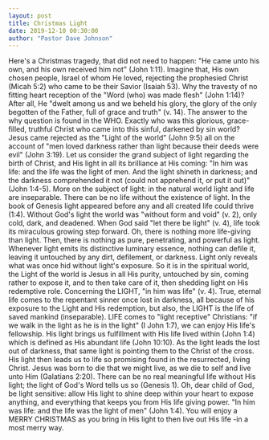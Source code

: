 ```yaml
---
layout: post
title: Christmas Light
date: 2019-12-10 00:30:00
author: "Pastor Dave Johnson"
---
```


Here's a Christmas tragedy, that did not need to happen: "He came unto his own, and his own received him not" (John 1:11). Imagine that, His own chosen people, Israel of whom He loved, rejecting the prophesied Christ (Micah 5:2) who came to be their Savior (Isaiah 53). Why the travesty of no fitting heart reception of the "Word (who) was made flesh" (John 1:14)? After all, He "dwelt among us and we beheld his glory, the glory of the only begotten of the Father, full of grace and truth" (v. 14). The answer to the why question is found in the WHO. Exactly who was this glorious, grace-filled, truthful Christ who came into this sinful, darkened by sin world? Jesus came rejected as the "Light of the world" (John 9:5) all on the account of "men loved darkness rather than light because their deeds were evil" (John 3:19). Let us consider the grand subject of light regarding the birth of Christ, and His light in all its brilliance at His coming: "In him was life: and the life was the light of men. And the light shineth in darkness; and the darkness comprehended it not (could not apprehend it, or put it out)" (John 1:4-5). More on the subject of light: in the natural world light and life are inseparable. There can be no life without the existence of light. In the book of Genesis light appeared before any and all created life could thrive (1:4). Without God's light the world was "without form and void" (v. 2), only cold, dark, and deadened. When God said "let there be light" (v. 4), life took its miraculous growing step forward. Oh, there is nothing more life-giving than light. Then, there is nothing as pure, penetrating, and powerful as light. Whenever light emits its distinctive luminary essence, nothing can defile it, leaving it untouched by any dirt, defilement, or darkness. Light only reveals what was once hid without light's exposure. So it is in the spiritual world, the Light of the world is Jesus in all His purity, untouched by sin, coming rather to expose it, and to then take care of it, then shedding light on His redemptive role. Concerning the LIGHT, "in him was life" (v. 4). True, eternal life comes to the repentant sinner once lost in darkness, all because of his exposure to the Light and His redemption, but also, the LIGHT is the life of saved mankind (inseparable). LIFE comes to "light receptive" Christians: "if we walk in the light as he is in the light" (I John 1:7), we can enjoy His life's fellowship. His light brings us fulfillment with His life lived within (John 1:4) which is defined as His abundant life (John 10:10). As the light leads the lost out of darkness, that same light is pointing them to the Christ of the cross. His light then leads us to life so promising found in the resurrected, living Christ. Jesus was born to die that we might live, as we die to self and live unto Him (Galatians 2:20). There can be no real meaningful life without His light; the light of God's Word tells us so (Genesis 1). Oh, dear child of God, be light sensitive: allow His light to shine deep within your heart to expose anything, and everything that keeps you from His life giving power. "In him was life: and the life was the light of men" (John 1:4). You will enjoy a MERRY CHRISTMAS as you bring in His light to then live out His life -in a most merry way.
